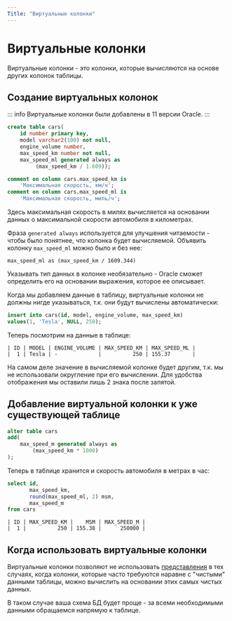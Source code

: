 ```yaml
---
Title: "Виртуальные колонки"
---
```


# Виртуальные колонки

Виртуальные колонки - это колонки, которые вычисляются на основе других
колонок таблицы.

## Создание виртуальных колонок

::: info
Виртуальные колонки были добавлены в 11 версии Oracle.
:::

```sql
create table cars(
    id number primary key,
    model varchar2(100) not null,
    engine_volume number,
    max_speed_km number not null,
    max_speed_ml generated always as
         (max_speed_km / 1.609));

comment on column cars.max_speed_km is
    'Максимальная скорость, км/ч';
comment on column cars.max_speed_ml is
    'Максимальная скорость, миль/ч';
```

Здесь максимальная скорость в милях вычисляется на основании данных о
максимальной скорости автомобиля в километрах.

Фраза `generated always` используется для улучшения читаемости - чтобы
было понятнее, что колонка будет вычисляемой. Объявить колонку
`max_speed_ml` можно было и без нее:

    max_speed_ml as (max_speed_km / 1609.344)

Указывать тип данных в колонке необязательно - Oracle сможет определить
его на основании выражения, которое ее описывает.

Когда мы добавляем данные в таблицу, виртуальные колонки не должны нигде
указываться, т.к. они будут вычислены автоматически:

```sql
insert into cars(id, model, engine_volume, max_speed_km)
values(1, 'Tesla', NULL, 250);
```

Теперь посмотрим на данные в таблице:

    | ID | MODEL | ENGINE_VOLUME | MAX_SPEED_KM | MAX_SPEED_ML |
    |  1 | Tesla | -             |          250 | 155.37       |

На самом деле значение в вычисляемой колонке будет другим, т.к. мы не
использовали округление при его вычислении. Для удобства отображения мы
оставили лишь 2 знака после запятой.

## Добавление виртуальной колонки к уже существующей таблице

```sql
alter table cars
add(
    max_speed_m generated always as
        (max_speed_km * 1000)
);
```

Теперь в таблице хранится и скорость автомобиля в метрах в час:

```sql
select id,
       max_speed_km,
       round(max_speed_ml, 2) msm,
       max_speed_m
from cars
```

    | ID | MAX_SPEED_KM |    MSM | MAX_SPEED_M |
    |  1 |          250 | 155.38 |      250000 |

## Когда использовать виртуальные колонки

Виртуальные колонки позволяют не использовать
[представления](/sql/dbobjects/views/) в тех случаях, когда колонки,
которые часто требуются наравне с "чистыми" данными таблицы, можно
вычислить на основании этих самых чистых данных.

В таком случае ваша схема БД будет проще - за всеми необходимыми данными
обращаемся напрямую к таблице.
